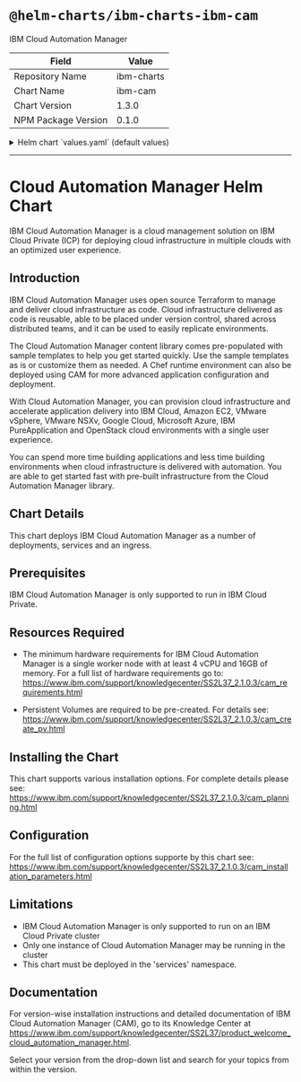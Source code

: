 # `@helm-charts/ibm-charts-ibm-cam`

IBM Cloud Automation Manager

| Field               | Value      |
| ------------------- | ---------- |
| Repository Name     | ibm-charts |
| Chart Name          | ibm-cam    |
| Chart Version       | 1.3.0      |
| NPM Package Version | 0.1.0      |

<details>

<summary>Helm chart `values.yaml` (default values)</summary>

```yaml
###############################################################################
# Licensed Materials - Property of IBM.
# Copyright IBM Corporation 2017. All Rights Reserved.
# U.S. Government Users Restricted Rights - Use, duplication or disclosure
# restricted by GSA ADP Schedule Contract with IBM Corp.
#
# Contributors:
#  IBM Corporation - initial API and implementation
###############################################################################
global:
  image:
    secretName: ''
  id:
    productID: 'IBMCloudAutomationManager_5737E67_2103_CE_000'
  iam:
    deployApiKey: ''

#arch: ppc64le
arch: amd64

service:
  namespace: services

database:
  bundled: true
  url: ''
  password: ''

redis:
  bundled: true
  host: redis
  port: 6379

image:
  repository: 'store/ibmcorp/'
  tag: 2.1.0.3
  pullPolicy: IfNotPresent
  dockerconfig: ''

camMongoPV:
  name: 'cam-mongo-pv'
  persistence:
    enabled: true
    useDynamicProvisioning: false

    ## Specify the name of the Existing Claim to be used by your application
    ## empty string means don't use an existClaim
    existingClaimName: ''

    ## Specify the name of the StorageClass
    ## empty string means don't use a StorageClass
    storageClassName: ''

    accessMode: ReadWriteMany

    size: 15Gi

camLogsPV:
  name: 'cam-logs-pv'
  persistence:
    enabled: true
    useDynamicProvisioning: false

    ## Specify the name of the Existing Claim to be used by your application
    ## empty string means don't use an existClaim
    existingClaimName: ''

    ## Specify the name of the StorageClass
    ## empty string means don't use a StorageClass
    storageClassName: ''

    accessMode: ReadWriteMany

    size: 10Gi

camTerraformPV:
  name: 'cam-terraform-pv'
  persistence:
    enabled: true
    useDynamicProvisioning: false

    ## Specify the name of the Existing Claim to be used by your application
    ## empty string means don't use an existClaim
    existingClaimName: ''

    ## Specify the name of the StorageClass
    ## empty string means don't use a StorageClass
    storageClassName: ''

    accessMode: ReadWriteMany

    size: 15Gi

camBPDAppDataPV:
  name: 'cam-bpd-appdata-pv'
  persistence:
    enabled: true
    useDynamicProvisioning: false
    existingClaimName: ''
    storageClassName: ''
    accessMode: ReadWriteMany
    size: 15Gi

camBroker:
  replicaCount: 1

camProxy:
  replicaCount: 1

camAPI:
  replicaCount: 1
  camSecret:
    secretName: cam-secret

camUI:
  replicaCount: 1
  camUISecret:
    secretName: cam-ui-secret
    sessionKey: 'opsConsole.sid'

resources:
  requests:
    cpu: 100m
    memory: 256Mi
  limits:
    cpu: 1
    memory: 8Gi

camBPDUI:
  bundled: true

camBPDCDS:
  replicaCount: 1
  resources:
    requests:
      memory: 128Mi
      cpu: 100m
    limits:
      memory: 256Mi
      cpu: 200m
  options:
    debug:
      enabled: false
    customSettingsFile: ''

camBPDMDS:
  replicaCount: 1
  resources:
    requests:
      memory: 128Mi
      cpu: 100m
    limits:
      memory: 256Mi
      cpu: 200m

camBPDDatabase:
  bundled: true
  resources:
    requests:
      memory: 256Mi
      cpu: 100m
  options: ''

camBPDExternalDatabase:
  type: ''
  name: ''
  url: ''
  port: ''
  secret: ''
  extlibPV:
    existingClaimName: ''

camBPDResources:
  requests:
    cpu: 1000m
    memory: 1Gi
  limits:
    cpu: 2000m
    memory: 2Gi
```

</details>

---

[//]: # 'Licensed Materials - Property of IBM'
[//]: # '5737-E67'

[//]: # (\(C\) Copyright IBM Corporation 2016-2018 All Rights Reserved.)
[//]: # (US Government Users Restricted Rights - Use, duplication or)
[//]: # (disclosure restricted by GSA ADP Schedule Contract with IBM Corp.)

# Cloud Automation Manager Helm Chart

IBM Cloud Automation Manager is a cloud management solution on IBM Cloud Private (ICP) for deploying cloud infrastructure in multiple clouds with an optimized user experience.

## Introduction

IBM Cloud Automation Manager uses open source Terraform to manage and deliver cloud infrastructure as code. Cloud infrastructure delivered as code is reusable, able to be placed under version control, shared across distributed teams, and it can be used to easily replicate environments.

The Cloud Automation Manager content library comes pre-populated with sample templates to help you get started quickly. Use the sample templates as is or customize them as needed. A Chef runtime environment can also be deployed using CAM for more advanced application configuration and deployment.

With Cloud Automation Manager, you can provision cloud infrastructure and accelerate application delivery into IBM Cloud, Amazon EC2, VMware vSphere, VMware NSXv, Google Cloud, Microsoft Azure, IBM PureApplication and OpenStack cloud environments with a single user experience.

You can spend more time building applications and less time building environments when cloud infrastructure is delivered with automation. You are able to get started fast with pre-built infrastructure from the Cloud Automation Manager library.

## Chart Details

This chart deploys IBM Cloud Automation Manager as a number of deployments, services and an ingress.

## Prerequisites

IBM Cloud Automation Manager is only supported to run in IBM Cloud Private.

## Resources Required

- The minimum hardware requirements for IBM Cloud Automation Manager is a single worker node with at least 4 vCPU and 16GB of memory.
  For a full list of hardware requirements go to: https://www.ibm.com/support/knowledgecenter/SS2L37_2.1.0.3/cam_requirements.html

- Persistent Volumes are required to be pre-created. For details see: https://www.ibm.com/support/knowledgecenter/SS2L37_2.1.0.3/cam_create_pv.html

## Installing the Chart

This chart supports various installation options. For complete details please see: https://www.ibm.com/support/knowledgecenter/SS2L37_2.1.0.3/cam_planning.html

## Configuration

For the full list of configuration options supporte by this chart see: https://www.ibm.com/support/knowledgecenter/SS2L37_2.1.0.3/cam_installation_parameters.html

## Limitations

- IBM Cloud Automation Manager is only supported to run on an IBM Cloud Private cluster
- Only one instance of Cloud Automation Manager may be running in the cluster
- This chart must be deployed in the 'services' namespace.

## Documentation

For version-wise installation instructions and detailed documentation of IBM Cloud Automation Manager (CAM), go to its Knowledge Center at https://www.ibm.com/support/knowledgecenter/SS2L37/product_welcome_cloud_automation_manager.html.

Select your version from the drop-down list and search for your topics from within the version.
